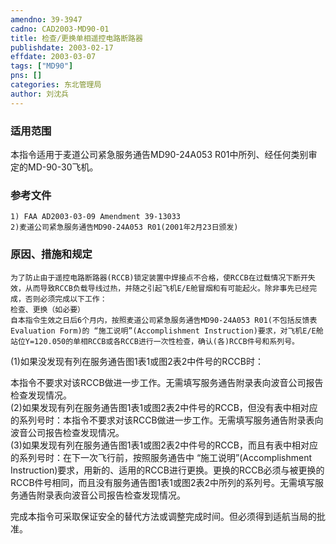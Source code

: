 ```yaml
---
amendno: 39-3947  
cadno: CAD2003-MD90-01  
title: 检查/更换单相遥控电路断路器  
publishdate: 2003-02-17  
effdate: 2003-03-07  
tags: ["MD90"]  
pns: []  
categories: 东北管理局  
author: 刘沈兵  
---
```

  
### 适用范围  
本指令适用于麦道公司紧急服务通告MD90-24A053 R01中所列、经任何类别审定的MD-90-30飞机。  
  
<!--more-->  
### 参考文件  
    1) FAA AD2003-03-09 Amendment 39-13033  
    2)麦道公司紧急服务通告MD90-24A053 R01(2001年2月23日颁发)  
  
### 原因、措施和规定  
    为了防止由于遥控电路断路器(RCCB)锁定装置中焊接点不合格，使RCCB在过载情况下断开失效，从而导致RCCB负载导线过热，并随之引起飞机E/E舱冒烟和有可能起火。除非事先已经完成，否则必须完成以下工作：  
    检查、更换（如必要）  
    自本指令生效之日后6个月内，按照麦道公司紧急服务通告MD90-24A053 R01(不包括反馈表 Evaluation Form)的 “施工说明”(Accomplishment Instruction)要求，对飞机E/E舱站位Y=120.050的单相RCCB或各RCCB进行一次性检查，确认(各)RCCB件号和系列号。  
(1)如果没发现有列在服务通告图1表1或图2表2中件号的RCCB时：  
  
本指令不要求对该RCCB做进一步工作。无需填写服务通告附录表向波音公司报告检查发现情况。  
    (2)如果发现有列在服务通告图1表1或图2表2中件号的RCCB，但没有表中相对应的系列号时：本指令不要求对该RCCB做进一步工作。无需填写服务通告附录表向波音公司报告检查发现情况。  
    (3)如果发现有列在服务通告图1表1或图2表2中件号的RCCB，而且有表中相对应的系列号时：在下一次飞行前，按照服务通告中 “施工说明”(Accomplishment Instruction)要求，用新的、适用的RCCB进行更换。更换的RCCB必须与被更换的RCCB件号相同，而且没有服务通告图1表1或图2表2中所列的系列号。无需填写服务通告附录表向波音公司报告检查发现情况。  
  
完成本指令可采取保证安全的替代方法或调整完成时间。但必须得到适航当局的批准。  
